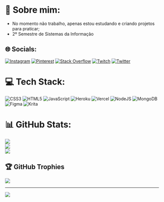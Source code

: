 # 💫 Sobre mim:
- No momento não trabalho, apenas estou estudando e criando projetos para praticar;
- 2º Semestre de Sistemas da Informação


## 🌐 Socials:
[![Instagram](https://img.shields.io/badge/Instagram-%23E4405F.svg?logo=Instagram&logoColor=white)](https://instagram.com/juliocesar_amarals) [![Pinterest](https://img.shields.io/badge/Pinterest-%23E60023.svg?logo=Pinterest&logoColor=white)](https://pinterest.com/arroz_julio) [![Stack Overflow](https://img.shields.io/badge/-Stackoverflow-FE7A16?logo=stack-overflow&logoColor=white)](https://stackoverflow.com/users/17603256) [![Twitch](https://img.shields.io/badge/Twitch-%239146FF.svg?logo=Twitch&logoColor=white)](https://twitch.tv/arroz_julio) [![Twitter](https://img.shields.io/badge/Twitter-%231DA1F2.svg?logo=Twitter&logoColor=white)](https://twitter.com/juliocesar2491) 

# 💻 Tech Stack:
![CSS3](https://img.shields.io/badge/css3-%231572B6.svg?style=for-the-badge&logo=css3&logoColor=white) ![HTML5](https://img.shields.io/badge/html5-%23E34F26.svg?style=for-the-badge&logo=html5&logoColor=white) ![JavaScript](https://img.shields.io/badge/javascript-%23323330.svg?style=for-the-badge&logo=javascript&logoColor=%23F7DF1E) ![Heroku](https://img.shields.io/badge/heroku-%23430098.svg?style=for-the-badge&logo=heroku&logoColor=white) ![Vercel](https://img.shields.io/badge/vercel-%23000000.svg?style=for-the-badge&logo=vercel&logoColor=white) ![NodeJS](https://img.shields.io/badge/node.js-6DA55F?style=for-the-badge&logo=node.js&logoColor=white) ![MongoDB](https://img.shields.io/badge/MongoDB-%234ea94b.svg?style=for-the-badge&logo=mongodb&logoColor=white) ![Figma](https://img.shields.io/badge/figma-%23F24E1E.svg?style=for-the-badge&logo=figma&logoColor=white) ![Krita](https://img.shields.io/badge/Krita-203759?style=for-the-badge&logo=krita&logoColor=EEF37B)
# 📊 GitHub Stats:
![](https://github-readme-stats.vercel.app/api?username=juliocesar249&theme=dark&hide_border=true&include_all_commits=false&count_private=false)<br/>
![](https://github-readme-streak-stats.herokuapp.com/?user=juliocesar249&theme=dark&hide_border=true)<br/>
![](https://github-readme-stats.vercel.app/api/top-langs/?username=juliocesar249&theme=dark&hide_border=true&include_all_commits=false&count_private=false&layout=compact)

## 🏆 GitHub Trophies
![](https://github-profile-trophy.vercel.app/?username=juliocesar249&theme=radical&no-frame=false&no-bg=false&margin-w=4)

---
[![](https://visitcount.itsvg.in/api?id=juliocesar249&icon=0&color=0)](https://visitcount.itsvg.in)

<!-- Proudly created with GPRM ( https://gprm.itsvg.in ) -->
